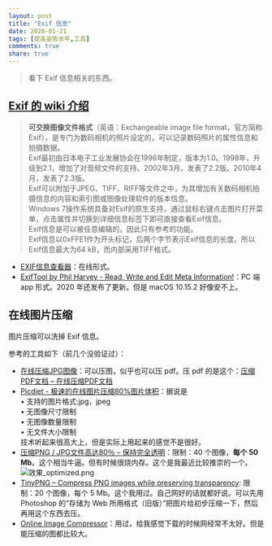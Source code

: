 ```yaml
---
layout: post
title: "Exif 信息"
date: 2020-01-21
tags: [提高姿势水平,工具]
comments: true
share: true
---
```


> 看下 Exif 信息相关的东西。

## [Exif 的 wiki 介绍](https://zh.wikipedia.org/wiki/EXIF)

> **可交换图像文件格式**（英语：Exchangeable image file format，官方简称Exif），是专门为数码相机的照片设定的，可以记录数码照片的属性信息和拍摄数据。<br/>Exif最初由日本电子工业发展协会在1996年制定，版本为1.0。1998年，升级到2.1，增加了对音频文件的支持。2002年3月，发表了2.2版。2010年4月，发表了2.3版。<br/>Exif可以附加于JPEG、TIFF、RIFF等文件之中，为其增加有关数码相机拍摄信息的内容和索引图或图像处理软件的版本信息。<br/>Windows 7操作系统具备对Exif的原生支持，通过鼠标右键点击图片打开菜单，点击属性并切换到详细信息标签下即可直接查看Exif信息。<br/>Exif信息是可以被任意编辑的，因此只有参考的功能。<br/>Exif信息以0xFFE1作为开头标记，后两个字节表示Exif信息的长度。所以Exif信息最大为64 kB，而内部采用TIFF格式。

* [EXIF信息查看器](https://exif.tuchong.com)：在线形式。
* [ExifTool by Phil Harvey - Read, Write and Edit Meta Information!](https://exiftool.org/)：PC 端 app 形式。2020 年还发布了更新。但是 macOS 10.15.2 好像安不上。

## 在线图片压缩

图片压缩可以洗掉 Exif 信息。

参考的工具如下（前几个没验证过）：

* [在线压缩JPG图像](https://compressjpeg.com/zh/)：可以压图，似乎也可以压 pdf。压 pdf 的是这个：[压缩PDF文档 – 在线压缩PDF文档](https://shrinkpdf.com/zh/)
* [Picdiet - 极速的在线图片压缩80%图片体积](https://www.picdiet.com/zh-cn)：据说是<br/>• 支持的图片格式:jpg，jpeg<br/>• 无图像尺寸限制<br/>• 无图像数量限制<br/>• 无文件大小限制<br/>技术听起来很高大上，但是实际上用起来的感觉不是很好。
* [压缩PNG / JPG文件高达80％ &#8211; 保持完全透明](https://www.websiteplanet.com/zh-hans/webtools/imagecompressor/)：限制：40 个图像，**每个 50 Mb**。这个相当牛逼。但有时候很烧内存。这个是我最近比较推崇的一个。![效果_optimized.png](https://i.loli.net/2020/01/21/5fZ3EOSbC2tgMh8.png)
* [TinyPNG – Compress PNG images while preserving transparency](https://tinypng.com/): 限制：20 个图像，每个 5 Mb。这个我用过。自己网好的话就都好说。可以先用 Photoshop 的“存储为 Web 所用格式（旧版）”把图片给初步压缩一下，然后再用这个东西去压。
* [Online Image Сompressor](https://imagecompressor.com/)：用过，给我感觉下载的时候网经常不太好。但是能压缩的图都比较大。